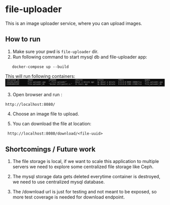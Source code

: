 # file-uploader

This is an image uploader service, where you can upload images.

## How to run

1. Make sure your pwd is `file-uploader` dir.
2. Run following command to start mysql db and file-uploader app:

```
   docker-compose up --build
   ```

This will run following containers:
![img.png](img.png)

3. Open browser and run :

```
http://localhost:8080/
   ```

4. Choose an image file to upload.

5. You can download the file at location:

```
 http://localhost:8080/download/<file-uuid>
```


## Shortcomings / Future work

1. The file storage is local, if we want to scale this application to multiple servers we need to explore some
   centralized file storage like Ceph.

2. The mysql storage data gets deleted everytime container is destroyed, we need to use centralized mysql database.

3. The /download url is just for testing and not meant to be exposed, so more test coverage is needed for download
   endpoint.